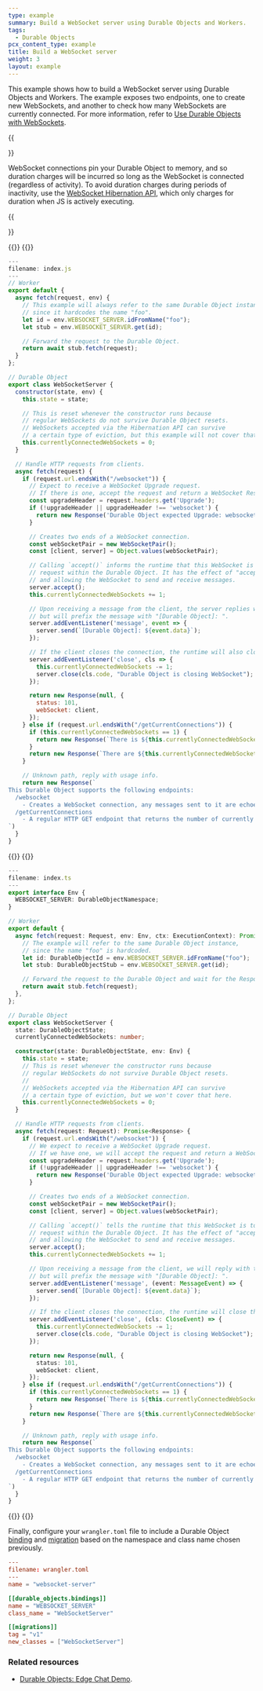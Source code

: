 ```yaml
---
type: example
summary: Build a WebSocket server using Durable Objects and Workers.
tags:
  - Durable Objects
pcx_content_type: example
title: Build a WebSocket server 
weight: 3
layout: example
---
```


This example shows how to build a WebSocket server using Durable Objects and Workers. The example exposes two endpoints, one to create new WebSockets, and another to check how many WebSockets are currently connected. For more information, refer to [Use Durable Objects with WebSockets](/durable-objects/reference/websockets/).

{{<Aside type="warning">}}

WebSocket connections pin your Durable Object to memory, and so duration charges will be incurred so long as the WebSocket is connected (regardless of activity). To avoid duration charges during periods of inactivity, use the [WebSocket Hibernation API](/durable-objects/examples/websocket-hibernation-server), which only charges for duration when JS is actively executing.

{{</Aside>}}

{{<tabs labels="js | ts">}}
{{<tab label="js" default="true">}}

```js
---
filename: index.js
---
// Worker
export default {
  async fetch(request, env) {
    // This example will always refer to the same Durable Object instance,
    // since it hardcodes the name "foo".
    let id = env.WEBSOCKET_SERVER.idFromName("foo");
    let stub = env.WEBSOCKET_SERVER.get(id);

    // Forward the request to the Durable Object.
    return await stub.fetch(request);
  }
};

// Durable Object
export class WebSocketServer {
  constructor(state, env) {
    this.state = state;

    // This is reset whenever the constructor runs because
    // regular WebSockets do not survive Durable Object resets.
    // WebSockets accepted via the Hibernation API can survive
    // a certain type of eviction, but this example will not cover that here.
    this.currentlyConnectedWebSockets = 0;
  }

  // Handle HTTP requests from clients.
  async fetch(request) {
    if (request.url.endsWith("/websocket")) {
      // Expect to receive a WebSocket Upgrade request.
      // If there is one, accept the request and return a WebSocket Response.
      const upgradeHeader = request.headers.get('Upgrade');
      if (!upgradeHeader || upgradeHeader !== 'websocket') {
        return new Response('Durable Object expected Upgrade: websocket', { status: 426 });
      }

      // Creates two ends of a WebSocket connection.
      const webSocketPair = new WebSocketPair();
      const [client, server] = Object.values(webSocketPair);

      // Calling `accept()` informs the runtime that this WebSocket is to begin terminating
      // request within the Durable Object. It has the effect of "accepting" the connection,
      // and allowing the WebSocket to send and receive messages.
      server.accept();
      this.currentlyConnectedWebSockets += 1;

      // Upon receiving a message from the client, the server replies with the same message,
      // but will prefix the message with "[Durable Object]: ".
      server.addEventListener('message', event => {
        server.send(`[Durable Object]: ${event.data}`);
      });

      // If the client closes the connection, the runtime will also close the connection.
      server.addEventListener('close', cls => {
        this.currentlyConnectedWebSockets -= 1;
        server.close(cls.code, "Durable Object is closing WebSocket");
      });

      return new Response(null, {
        status: 101,
        webSocket: client,
      });
    } else if (request.url.endsWith("/getCurrentConnections")) {
      if (this.currentlyConnectedWebSockets == 1) {
        return new Response(`There is ${this.currentlyConnectedWebSockets} WebSocket client connected to this Durable Object instance.`);
      }
      return new Response(`There are ${this.currentlyConnectedWebSockets} WebSocket clients connected to this Durable Object instance.`);
    }

    // Unknown path, reply with usage info.
    return new Response(`
This Durable Object supports the following endpoints:
  /websocket
    - Creates a WebSocket connection, any messages sent to it are echoed with a prefix.
  /getCurrentConnections
    - A regular HTTP GET endpoint that returns the number of currently connected WebSocket clients.
`)
  }
}
```

{{</tab>}}
{{<tab label="ts">}}

```ts
---
filename: index.ts
---
export interface Env {
  WEBSOCKET_SERVER: DurableObjectNamespace;
}

// Worker
export default {
  async fetch(request: Request, env: Env, ctx: ExecutionContext): Promise<Response> {
    // The example will refer to the same Durable Object instance,
    // since the name "foo" is hardcoded.
    let id: DurableObjectId = env.WEBSOCKET_SERVER.idFromName("foo");
    let stub: DurableObjectStub = env.WEBSOCKET_SERVER.get(id);

    // Forward the request to the Durable Object and wait for the Response.
    return await stub.fetch(request);
  },
};

// Durable Object
export class WebSocketServer {
  state: DurableObjectState;
  currentlyConnectedWebSockets: number;

  constructor(state: DurableObjectState, env: Env) {
    this.state = state;
    // This is reset whenever the constructor runs because
    // regular WebSockets do not survive Durable Object resets.
    //
    // WebSockets accepted via the Hibernation API can survive
    // a certain type of eviction, but we won't cover that here.
    this.currentlyConnectedWebSockets = 0;
  }

  // Handle HTTP requests from clients.
  async fetch(request: Request): Promise<Response> {
    if (request.url.endsWith("/websocket")) {
      // We expect to receive a WebSocket Upgrade request.
      // If we have one, we will accept the request and return a WebSocket Response.
      const upgradeHeader = request.headers.get('Upgrade');
      if (!upgradeHeader || upgradeHeader !== 'websocket') {
        return new Response('Durable Object expected Upgrade: websocket', { status: 426 });
      }

      // Creates two ends of a WebSocket connection.
      const webSocketPair = new WebSocketPair();
      const [client, server] = Object.values(webSocketPair);

      // Calling `accept()` tells the runtime that this WebSocket is to begin terminating
      // request within the Durable Object. It has the effect of "accepting" the connection,
      // and allowing the WebSocket to send and receive messages.
      server.accept();
      this.currentlyConnectedWebSockets += 1;

      // Upon receiving a message from the client, we will reply with the same message,
      // but will prefix the message with "[Durable Object]: ".
      server.addEventListener('message', (event: MessageEvent) => {
        server.send(`[Durable Object]: ${event.data}`);
      });

      // If the client closes the connection, the runtime will close the connection too.
      server.addEventListener('close', (cls: CloseEvent) => {
        this.currentlyConnectedWebSockets -= 1;
        server.close(cls.code, "Durable Object is closing WebSocket");
      });

      return new Response(null, {
        status: 101,
        webSocket: client,
      });
    } else if (request.url.endsWith("/getCurrentConnections")) {
      if (this.currentlyConnectedWebSockets == 1) {
        return new Response(`There is ${this.currentlyConnectedWebSockets} WebSocket client connected to this Durable Object instance.`);
      }
      return new Response(`There are ${this.currentlyConnectedWebSockets} WebSocket clients connected to this Durable Object instance.`);
    }

    // Unknown path, reply with usage info.
    return new Response(`
This Durable Object supports the following endpoints:
  /websocket
    - Creates a WebSocket connection, any messages sent to it are echoed with a prefix.
  /getCurrentConnections
    - A regular HTTP GET endpoint that returns the number of currently connected WebSocket clients.
`)
  }
}
```

{{</tab>}}
{{</tabs>}}

Finally, configure your `wrangler.toml` file to include a Durable Object [binding](/durable-objects/get-started/#5-configure-durable-object-bindings) and [migration](/durable-objects/reference/durable-objects-migrations/) based on the namespace and class name chosen previously.

```toml
---
filename: wrangler.toml
---
name = "websocket-server"

[[durable_objects.bindings]]
name = "WEBSOCKET_SERVER"
class_name = "WebSocketServer"

[[migrations]]
tag = "v1"
new_classes = ["WebSocketServer"]
```
### Related resources

- [Durable Objects: Edge Chat Demo](https://github.com/cloudflare/workers-chat-demo).